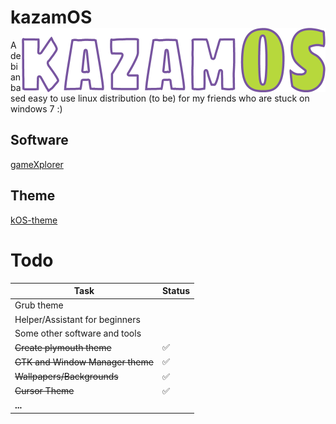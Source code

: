 # kazamOS <img src="images/kazamos.png" alt="kazamos-logo" align="right" width=486 height=103 />
A debian based easy to use linux distribution (to be) for my friends who are stuck on windows 7 :)

## Software
[gameXplorer](https://github.com/Wolf-Pack-Clan/gameXplorer)

## Theme
[kOS-theme](https://github.com/Wolf-Pack-Clan/kOS-theme)

# Todo

| Task | Status |
| --- | --- |
| Grub theme |  |
| Helper/Assistant for beginners |  |
| Some other software and tools |  |
| ~~Create plymouth theme~~ | ✅️ |
| ~~GTK and Window Manager theme~~ | ✅️ |
| ~~Wallpapers/Backgrounds~~ | ✅️ |
| ~~Cursor Theme~~ | ✅️ |
| **...** | |
